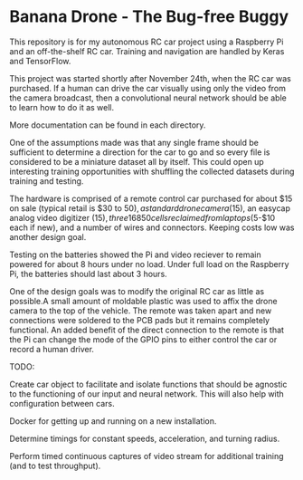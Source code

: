 # Banana Drone - The Bug-free Buggy
This repository is for my autonomous RC car project using a Raspberry Pi and an off-the-shelf RC car. Training and navigation are handled by Keras and TensorFlow.

This project was started shortly after November 24th, when the RC car was purchased. If a human can drive the car visually using only the video from the camera broadcast, then a convolutional neural network should be able to learn how to do it as well.

More documentation can be found in each directory.

One of the assumptions made was that any single frame should be sufficient to determine a direction for the car to go and so every file is considered to be a miniature dataset all by itself. This could open up interesting training opportunities with shuffling the collected datasets during training and testing.

The hardware is comprised of a remote control car purchased for about $15 on sale (typical retail is $30 to $50), a standard drone camera ($15), an easycap analog video digitizer ($15), three 16850 cells reclaimed from laptops ($5-$10 each if new), and a number of wires and connectors. Keeping costs low was another design goal.

Testing on the batteries showed the Pi and video reciever to remain powered for about 8 hours under no load. Under full load on the Raspberry Pi, the batteries should last about 3 hours.

One of the design goals was to modify the original RC car as little as possible.A small amount of moldable plastic was used to affix the drone camera to the top of the vehicle. The remote was taken apart and new connections were soldered to the PCB pads but it remains completely functional. An added benefit of the direct connection to the remote is that the Pi can change the mode of the GPIO pins to either control the car or record a human driver.

TODO:

Create car object to facilitate and isolate functions that should be agnostic to the functioning of our input and neural network. This will also help with configuration between cars.

Docker for getting up and running on a new installation.

Determine timings for constant speeds, acceleration, and turning radius.

Perform timed continuous captures of video stream for additional training (and to test throughput).



